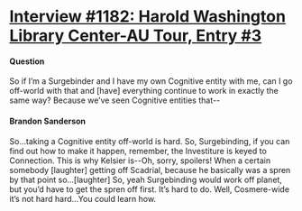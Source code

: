 # [Interview #1182: Harold Washington Library Center-AU Tour, Entry #3](https://www.theoryland.com/intvmain.php?i=1182#3)

#### Question

So if I’m a Surgebinder and I have my own Cognitive entity with me, can I go off-world with that and [have] everything continue to work in exactly the same way? Because we’ve seen Cognitive entities that--

#### Brandon Sanderson

So...taking a Cognitive entity off-world is hard. So, Surgebinding, if you can find out how to make it happen, remember, the Investiture is keyed to Connection. This is why Kelsier is--Oh, sorry, spoilers! When a certain somebody [laughter] getting off Scadrial, because he basically was a spren by that point so…[laughter] So, yeah Surgebinding would work off planet, but you’d have to get the spren off first. It’s hard to do. Well, Cosmere-wide it’s not hard hard...You could learn how.

